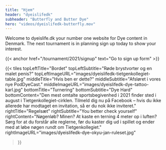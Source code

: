 ```yaml
---
title: "Hjem"
header: "dyeislifedk"
subheader: "Butterfly and Butter Dye"
hero: "videos/dyeislifedk-butterfly.mov"
---
```


Welcome to dyeislife.dk your number one website for Dye content in Denmark. The next tournament is in planning sign up today to show your interest.

{{< anchor href="/tournament/2021/signup" text="Go to sign up form" >}}

{{< tiles
  topLeftTitle="Bordet"
  topLeftSubtitle="Røde brystvorter og en malet penis?"
  topLeftImageURL="images/dyeislifedk-tietgenkollegiet-table.jpg"
  middleTitle="Hvis ben er dette?"
  middleSubtitle="Afsløret i vores nye PodDyeCast."
  middleImageURL="images/dyeislifedk-dye-tattoo-karl.jpg"
  bottomTitle="Turnering"
  bottomSubtitle="Dye Hard"
  bottomContent="Den mest omtalte sportsbegivenhed i 2021 finder sted i august i Tietgenkollegiet-cirklen. Tilmeld dig nu på Facebook – hvis du ikke allerede har modtaget en invitation, så er du nok ikke inviteret."
  rightTitle="Regelsæt"
  rightSubtitle="You better check yourself"
  rightContent="Nøgenløb? Minen? At kaste en terning 4 meter op i luften? Sørg for at du forstår alle reglerne, før du kaster dig ud i spillet og ender med at løbe nøgen rundt om Tietgenkollegiet."
  rightImageURL="images/dyeislifedk-dye-okyu-jan-ruleset.jpg"
>}}

